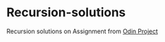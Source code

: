 # Recursion-solutions

Recursion solutions on
Assignment from [Odin Project](https://www.theodinproject.com/lessons/javascript-recursion)
